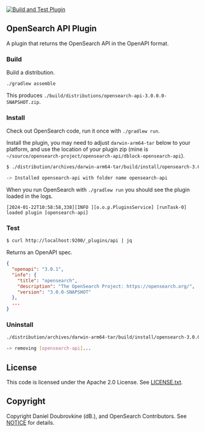 [![Build and Test Plugin](https://github.com/dblock/opensearch-api/actions/workflows/test.yml/badge.svg)](https://github.com/dblock/opensearch-api/actions/workflows/test.yml)

## OpenSearch API Plugin

A plugin that returns the OpenSearch API in the OpenAPI format.

### Build

Build a distribution.

```sh
./gradlew assemble
```

This produces `./build/distributions/opensearch-api-3.0.0.0-SNAPSHOT.zip`.

### Install

Check out OpenSearch code, run it once with `./gradlew run`.

Install the plugin, you may need to adjust `darwin-arm64-tar` below to your platform, and use the location of your plugin zip (mine is `~/source/opensearch-project/opensearch-api/dblock-opensearch-api`).

```sh
$ ./distribution/archives/darwin-arm64-tar/build/install/opensearch-3.0.0-SNAPSHOT/bin/opensearch-plugin install file:///Users/dblock/source/opensearch-project/opensearch-api/dblock-opensearch-api/build/distributions/opensearch-api-3.0.0.0-SNAPSHOT.zip

-> Installed opensearch-api with folder name opensearch-api
```

When you run OpenSearch with `./gradlew run` you should see the plugin loaded in the logs.

```
[2024-01-22T10:58:58,338][INFO ][o.o.p.PluginsService] [runTask-0] loaded plugin [opensearch-api]
```

### Test

```sh
$ curl http://localhost:9200/_plugins/api | jq
```

Returns an OpenAPI spec.

```json
{
  "openapi": "3.0.1",
  "info": {
    "title": "opensearch",
    "description": "The OpenSearch Project: https://opensearch.org/",
    "version": "3.0.0-SNAPSHOT"
  },
  ...
}
```

### Uninstall

```sh
./distribution/archives/darwin-arm64-tar/build/install/opensearch-3.0.0-SNAPSHOT/bin/opensearch-plugin remove opensearch-api

-> removing [opensearch-api]...
```

## License

This code is licensed under the Apache 2.0 License. See [LICENSE.txt](LICENSE.txt).

## Copyright

Copyright Daniel Doubrovkine (dB.), and OpenSearch Contributors. See [NOTICE](NOTICE.txt) for details.
